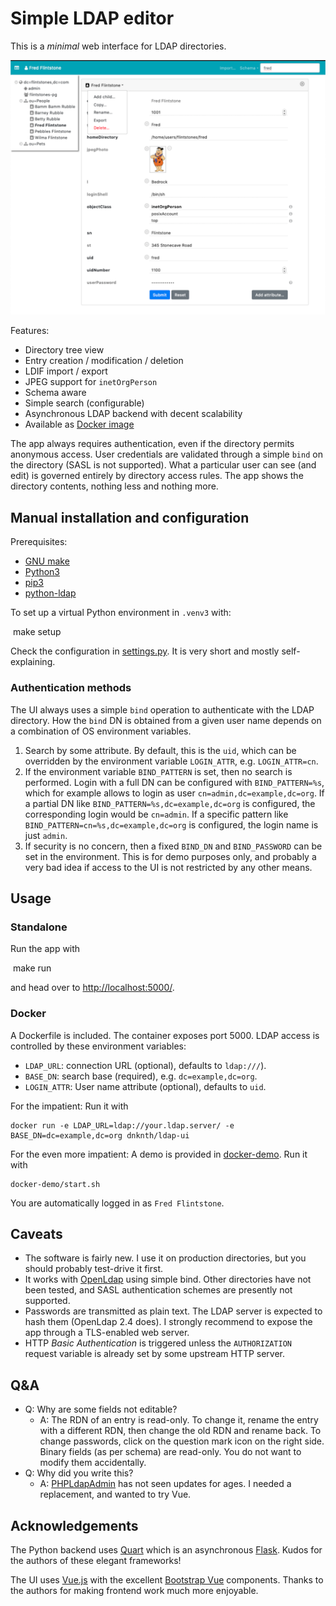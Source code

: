 # Simple LDAP editor

This is a *minimal* web interface for LDAP directories.

![Screenshot](screenshot.png?raw=true)

Features:

* Directory tree view
* Entry creation / modification / deletion
* LDIF import / export
* JPEG support for `inetOrgPerson`
* Schema aware
* Simple search (configurable)
* Asynchronous LDAP backend with decent scalability
* Available as [Docker image](https://hub.docker.com/r/dnknth/ldap-ui/)

The app always requires authentication, even if the directory permits anonymous access. User credentials are validated through a simple `bind` on the directory (SASL is not supported). What a particular user can see (and edit) is governed entirely by directory access rules. The app shows the directory contents, nothing less and nothing more.

## Manual installation and configuration

Prerequisites:

* [GNU make](https://www.gnu.org/software/make/)
* [Python3](https://www.python.org)
* [pip3](https://packaging.python.org/tutorials/installing-packages/)
* [python-ldap](https://pypi.org/project/python-ldap/)

To set up a virtual Python environment in `.venv3` with:

​    make setup

Check the configuration in [settings.py](settings.py). It is very short and mostly self-explaining.

### Authentication methods

The UI always uses a simple `bind` operation to authenticate with the LDAP directory. How the `bind` DN is obtained from a given user name depends on a combination of OS environment variables. 

1. Search by some attribute. By default, this is the `uid`, which can be overridden by the environment variable `LOGIN_ATTR`, e.g. `LOGIN_ATTR=cn`.
2. If the environment variable `BIND_PATTERN` is set, then no search is performed. Login with a full DN can be configured with `BIND_PATTERN=%s`, which for example allows to login as user `cn=admin,dc=example,dc=org`. If a partial DN like `BIND_PATTERN=%s,dc=example,dc=org` is configured, the corresponding login would be `cn=admin`. If a specific pattern like `BIND_PATTERN=cn=%s,dc=example,dc=org` is configured, the login name is just `admin`.
3. If security is no concern, then a fixed `BIND_DN` and `BIND_PASSWORD` can be set in the environment. This is for demo purposes only, and probably a very bad idea if access to the UI is not restricted by any other means.

## Usage

### Standalone

Run the app with

​    make run

and head over to [http://localhost:5000/](http://localhost:5000/).

### Docker

A Dockerfile is included. The container exposes port 5000. LDAP access is controlled by these environment variables:

* `LDAP_URL`: connection URL (optional), defaults to `ldap:///`).
* `BASE_DN`: search base (required), e.g. `dc=example,dc=org`.
* `LOGIN_ATTR`: User name attribute (optional), defaults to `uid`.

For the impatient: Run it with

    docker run -e LDAP_URL=ldap://your.ldap.server/ -e BASE_DN=dc=example,dc=org dnknth/ldap-ui
    
For the even more impatient: A demo is provided in [docker-demo](docker-demo). Run it with

    docker-demo/start.sh

You are automatically logged in as `Fred Flintstone`.

## Caveats

* The software is fairly new. I use it on production directories, but you should probably test-drive it first.
* It works with [OpenLdap](http://www.openldap.org) using simple bind. Other directories have not been tested, and SASL authentication schemes are presently not supported.
* Passwords are transmitted as plain text. The LDAP server is expected to hash them (OpenLdap 2.4 does). I strongly recommend to expose the app through a TLS-enabled web server.
* HTTP *Basic Authentication* is triggered unless the `AUTHORIZATION` request variable is already set by some upstream HTTP server.

## Q&A

* Q: Why are some fields not editable?
  * A: The RDN of an entry is read-only. To change it, rename the entry with a different RDN, then change the old RDN and rename back. To change passwords, click on the question mark icon on the right side. Binary fields (as per schema) are read-only. You do not want to modify them accidentally.
* Q: Why did you write this?
  * A: [PHPLdapAdmin](http://phpldapadmin.sf.net/) has not seen updates for ages. I needed a replacement, and wanted to try Vue.

## Acknowledgements

The Python backend uses [Quart](https://pgjones.gitlab.io/quart/index.html) which is an asynchronous [Flask](http://flask.pocoo.org/). Kudos for the authors of these elegant frameworks!

The UI uses [Vue.js](https://vuejs.org) with the excellent [Bootstrap Vue](https://bootstrap-vue.js.org) components. Thanks to the authors for making frontend work much more enjoyable.
